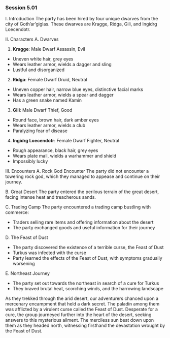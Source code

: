 ### Session 5.01 ###

 I. Introduction
The party has been hired by four unique dwarves from the city of Goth’ar’giglas. These dwarves are Kragge, Ridga, Gili, and Ingidrg Loecendotr.

 II. Characters
 A. Dwarves
1. **Kragge**: Male Dwarf Assassin, Evil
  * Uneven white hair, grey eyes
  * Wears leather armor, wields a dagger and sling
  * Lustful and disorganized

2. **Ridga**: Female Dwarf Druid, Neutral
  * Uneven copper hair, narrow blue eyes, distinctive facial marks
  * Wears leather armor, wields a spear and dagger
  * Has a green snake named Kamin

3. **Gili**: Male Dwarf Thief, Good
  * Round face, brown hair, dark amber eyes
  * Wears leather armor, wields a club
  * Paralyzing fear of disease

4. **Ingidrg Loecendotr**: Female Dwarf Fighter, Neutral
  * Rough appearance, black hair, grey eyes
  * Wears plate mail, wields a warhammer and shield
  * Impossibly lucky

 III. Encounters
 A. Rock God Encounter
The party did not encounter a towering rock god, which they managed to appease and continue on their journey.

 B. Great Desert
The party entered the perilous terrain of the great desert, facing intense heat and treacherous sands.

 C. Trading Camp
The party encountered a trading camp bustling with commerce:
  * Traders selling rare items and offering information about the desert
  * The party exchanged goods and useful information for their journey

 D. The Feast of Dust
  * The party discovered the existence of a terrible curse, the Feast of Dust
  * Turkus was infected with the curse
  * Party learned the effects of the Feast of Dust, with symptoms gradually worsening

 E. Northeast Journey
  * The party set out towards the northeast in search of a cure for Turkus
  * They braved brutal heat, scorching winds, and the harrowing landscape



As they trekked through the arid desert, our adventurers chanced upon a mercenary encampment that held a dark secret. The paladin among them was afflicted by a virulent curse called the Feast of Dust. Desperate for a cure, the group journeyed further into the heart of the desert, seeking answers to this mysterious ailment. The merciless sun beat down upon them as they headed north, witnessing firsthand the devastation wrought by the Feast of Dust.